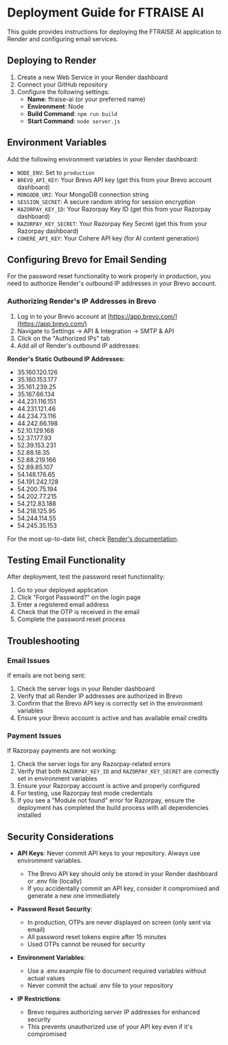 # Deployment Guide for FTRAISE AI

This guide provides instructions for deploying the FTRAISE AI application to Render and configuring email services.

## Deploying to Render

1. Create a new Web Service in your Render dashboard
2. Connect your GitHub repository
3. Configure the following settings:
   - **Name**: ftraise-ai (or your preferred name)
   - **Environment**: Node
   - **Build Command**: `npm run build`
   - **Start Command**: `node server.js`

## Environment Variables

Add the following environment variables in your Render dashboard:

- `NODE_ENV`: Set to `production`
- `BREVO_API_KEY`: Your Brevo API key (get this from your Brevo account dashboard)
- `MONGODB_URI`: Your MongoDB connection string
- `SESSION_SECRET`: A secure random string for session encryption
- `RAZORPAY_KEY_ID`: Your Razorpay Key ID (get this from your Razorpay dashboard)
- `RAZORPAY_KEY_SECRET`: Your Razorpay Key Secret (get this from your Razorpay dashboard)
- `COHERE_API_KEY`: Your Cohere API key (for AI content generation)

## Configuring Brevo for Email Sending

For the password reset functionality to work properly in production, you need to authorize Render's outbound IP addresses in your Brevo account.

### Authorizing Render's IP Addresses in Brevo

1. Log in to your Brevo account at [https://app.brevo.com/](https://app.brevo.com/)
2. Navigate to Settings → API & Integration → SMTP & API
3. Click on the "Authorized IPs" tab
4. Add all of Render's outbound IP addresses:

**Render's Static Outbound IP Addresses:**
- 35.160.120.126
- 35.160.153.177
- 35.161.239.25
- 35.167.66.134
- 44.231.116.151
- 44.231.121.46
- 44.234.73.116
- 44.242.66.198
- 52.10.129.168
- 52.37.177.93
- 52.39.153.231
- 52.88.18.35
- 52.88.219.166
- 52.89.85.107
- 54.148.176.65
- 54.191.242.128
- 54.200.75.194
- 54.202.77.215
- 54.212.83.188
- 54.218.125.95
- 54.244.114.55
- 54.245.35.153

For the most up-to-date list, check [Render's documentation](https://render.com/docs/static-outbound-ip-addresses).

## Testing Email Functionality

After deployment, test the password reset functionality:

1. Go to your deployed application
2. Click "Forgot Password?" on the login page
3. Enter a registered email address
4. Check that the OTP is received in the email
5. Complete the password reset process

## Troubleshooting

### Email Issues

If emails are not being sent:

1. Check the server logs in your Render dashboard
2. Verify that all Render IP addresses are authorized in Brevo
3. Confirm that the Brevo API key is correctly set in the environment variables
4. Ensure your Brevo account is active and has available email credits

### Payment Issues

If Razorpay payments are not working:

1. Check the server logs for any Razorpay-related errors
2. Verify that both `RAZORPAY_KEY_ID` and `RAZORPAY_KEY_SECRET` are correctly set in environment variables
3. Ensure your Razorpay account is active and properly configured
4. For testing, use Razorpay test mode credentials
5. If you see a "Module not found" error for Razorpay, ensure the deployment has completed the build process with all dependencies installed

## Security Considerations

- **API Keys**: Never commit API keys to your repository. Always use environment variables.
  - The Brevo API key should only be stored in your Render dashboard or .env file (locally)
  - If you accidentally commit an API key, consider it compromised and generate a new one immediately

- **Password Reset Security**:
  - In production, OTPs are never displayed on screen (only sent via email)
  - All password reset tokens expire after 15 minutes
  - Used OTPs cannot be reused for security

- **Environment Variables**:
  - Use a .env.example file to document required variables without actual values
  - Never commit the actual .env file to your repository

- **IP Restrictions**:
  - Brevo requires authorizing server IP addresses for enhanced security
  - This prevents unauthorized use of your API key even if it's compromised
